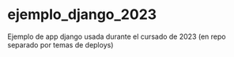 # ejemplo_django_2023
Ejemplo de app django usada durante el cursado de 2023 (en repo separado por temas de deploys)
